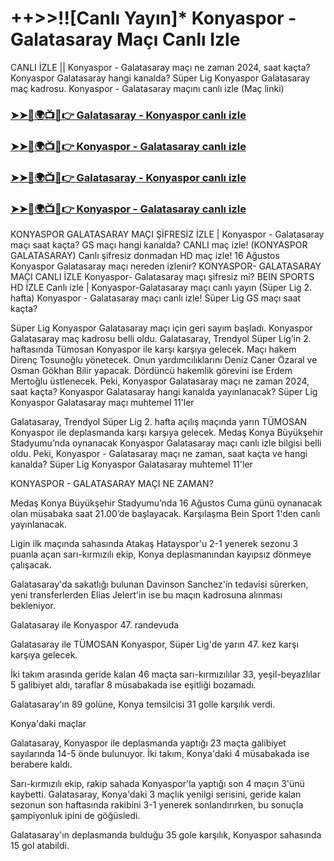 #  ++>>!![Canlı Yayın]* Konyaspor - Galatasaray Maçı Canlı Izle

CANLI İZLE || Konyaspor - Galatasaray maçı ne zaman 2024, saat kaçta? Konyaspor Galatasaray hangi kanalda? Süper Lig Konyaspor Galatasaray maç kadrosu. Konyaspor - Galatasaray maçını canlı izle (Maç linki)

<h3><a href="https://cutt.ly/Oev9tVke">➤➤🔴🌍📺📱👉 Galatasaray - Konyaspor canlı izle</a></h3>

<h3><a href="https://cutt.ly/Oev9tVke">➤➤🔴🌍📺📱👉 Konyaspor - Galatasaray canlı izle</a></h3>

<h3><a href="https://cutt.ly/Oev9tVke">➤➤🔴🌍📺📱👉 Galatasaray - Konyaspor canlı izle</a></h3>

<h3><a href="https://cutt.ly/Oev9tVke">➤➤🔴🌍📺📱👉 Konyaspor - Galatasaray canlı izle</a></h3>

KONYASPOR GALATASARAY MAÇI ŞİFRESİZ İZLE | Konyaspor - Galatasaray maçı saat kaçta? GS maçı hangi kanalda?
CANLI maç izle! (KONYASPOR GALATASARAY) Canlı şifresiz donmadan HD maç izle! 16 Ağustos Konyaspor Galatasaray maçı nereden izlenir?
KONYASPOR- GALATASARAY MAÇI CANLI İZLE Konyaspor- Galatasaray maçı şifresiz mi? BEIN SPORTS HD İZLE
Canlı izle | Konyaspor-Galatasaray maçı canlı yayın (Süper Lig 2. hafta)
Konyaspor - Galatasaray maçı canlı izle! Süper Lig GS maçı saat kaçta?

Süper Lig Konyaspor Galatasaray maçı için geri sayım başladı. Konyaspor Galatasaray maç kadrosu belli oldu. Galatasaray, Trendyol Süper Lig’in 2. haftasında Tümosan Konyaspor ile karşı karşıya gelecek. Maçı hakem Direnç Tosunoğlu yönetecek. Onun yardımcılıklarını Deniz Caner Özaral ve Osman Gökhan Bilir yapacak. Dördüncü hakemlik görevini ise Erdem Mertoğlu üstlenecek. Peki, Konyaspor Galatasaray maçı ne zaman 2024, saat kaçta? Konyaspor Galatasaray hangi kanalda yayınlanacak? Süper Lig Konyaspor Galatasaray maçı muhtemel 11'ler

Galatasaray, Trendyol Süper Lig 2. hafta açılış maçında yarın TÜMOSAN Konyaspor ile deplasmanda karşı karşıya gelecek. Medaş Konya Büyükşehir Stadyumu’nda oynanacak Konyaspor Galatasaray maçı canlı izle bilgisi belli oldu. Peki, Konyaspor - Galatasaray maçı ne zaman, saat kaçta ve hangi kanalda? Süper Lig Konyaspor Galatasaray muhtemel 11'ler

KONYASPOR - GALATASARAY MAÇI NE ZAMAN?

Medaş Konya Büyükşehir Stadyumu’nda 16 Ağustos Cuma günü oynanacak olan müsabaka saat 21.00’de başlayacak. Karşılaşma Bein Sport 1'den canlı yayınlanacak.

Ligin ilk maçında sahasında Atakaş Hatayspor'u 2-1 yenerek sezonu 3 puanla açan sarı-kırmızılı ekip, Konya deplasmanından kayıpsız dönmeye çalışacak.

Galatasaray'da sakatlığı bulunan Davinson Sanchez'in tedavisi sürerken, yeni transferlerden Elias Jelert'in ise bu maçın kadrosuna alınması bekleniyor.

Galatasaray ile Konyaspor 47. randevuda

Galatasaray ile TÜMOSAN Konyaspor, Süper Lig'de yarın 47. kez karşı karşıya gelecek.

İki takım arasında geride kalan 46 maçta sarı-kırmızılılar 33, yeşil-beyazlılar 5 galibiyet aldı, taraflar 8 müsabakada ise eşitliği bozamadı.

Galatasaray'ın 89 golüne, Konya temsilcisi 31 golle karşılık verdi.

Konya'daki maçlar

Galatasaray, Konyaspor ile deplasmanda yaptığı 23 maçta galibiyet sayılarında 14-5 önde bulunuyor. İki takım, Konya'daki 4 müsabakada ise berabere kaldı.

Sarı-kırmızılı ekip, rakip sahada Konyaspor'la yaptığı son 4 maçın 3'ünü kaybetti. Galatasaray, Konya'daki 3 maçlık yenilgi serisini, geride kalan sezonun son haftasında rakibini 3-1 yenerek sonlandırırken, bu sonuçla şampiyonluk ipini de göğüsledi.

Galatasaray'ın deplasmanda bulduğu 35 gole karşılık, Konyaspor sahasında 15 gol atabildi.
